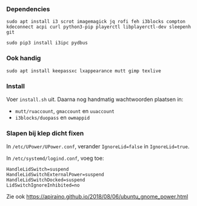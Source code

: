 ### Dependencies
    sudo apt install i3 scrot imagemagick jq rofi feh i3blocks compton kdeconnect acpi curl python3-pip playerctl libplayerctl-dev sleepenh git

    sudo pip3 install i3ipc pydbus

### Ook handig
    sudo apt install keepassxc lxappearance mutt gimp texlive

### Install
Voer `install.sh` uit. Daarna nog handmatig wachtwoorden plaatsen in:
- `mutt/ruaccount`, `gmaccount` en `uuaccount`
- `i3blocks/duopass` en `owmappid`

### Slapen bij klep dicht fixen
In `/etc/UPower/UPower.conf`, verander `IgnoreLid=false` in `IgnoreLid=true`.

In `/etc/systemd/logind.conf`, voeg toe:

    HandleLidSwitch=suspend
    HandleLidSwitchExternalPower=suspend
    HandleLidSwitchDocked=suspend
    LidSwitchIgnoreInhibited=no 

Zie ook https://apiraino.github.io/2018/08/06/ubuntu_gnome_power.html
